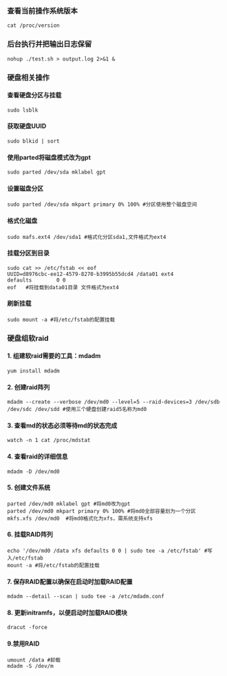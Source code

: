 ### 查看当前操作系统版本
```shell
cat /proc/version
```
### 后台执行并把输出日志保留
```
nohup ./test.sh > output.log 2>&1 &
```

### 硬盘相关操作
#### 查看硬盘分区与挂载
```shell
sudo lsblk
```
#### 获取硬盘UUID
```shell
sudo blkid | sort
```
#### 使用parted将磁盘模式改为gpt
```shell
sudo parted /dev/sda mklabel gpt
```
#### 设置磁盘分区
```shell
sudo parted /dev/sda mkpart primary 0% 100% #分区使用整个磁盘空间
```
#### 格式化磁盘
```shell
sudo mafs.ext4 /dev/sda1 #格式化分区sda1,文件格式为ext4
```
#### 挂载分区到目录
```shell
sudo cat >> /etc/fstab << eof
UUID=d8976cbc-ee12-4579-8270-b3995b55dcd4 /data01 ext4    defaults        0 0
eof   #将挂载到data01目录 文件格式为ext4
```
#### 刷新挂载
```shell
sudo mount -a #将/etc/fstab的配置挂载
```


### 硬盘组软raid
#### 1. 组建软raid需要的工具：mdadm
```shell
yum install mdadm
```
#### 2. 创建raid阵列
```shell
mdadm --create --verbose /dev/md0 --level=5 --raid-devices=3 /dev/sdb /dev/sdc /dev/sdd #使用三个硬盘创建raid5名称为md0
```
#### 3. 查看md的状态**必须等待md的状态完成**
```shell
watch -n 1 cat /proc/mdstat
```
#### 4. 查看raid的详细信息
```shell
mdadm -D /dev/md0
```
#### 5. 创建文件系统
```shell
parted /dev/md0 mklabel gpt #将md0改为gpt
parted /dev/md0 mkpart primary 0% 100% #将md0全部容量划为一个分区
mkfs.xfs /dev/md0  #将md0格式化为xfs，需系统支持xfs
```
#### 6. 挂载RAID阵列
```shell
echo '/dev/md0 /data xfs defaults 0 0 | sudo tee -a /etc/fstab' #写入/etc/fstab
mount -a #将/etc/fstab的配置挂载
```
#### 7. 保存RAID配置以确保在启动时加载RAID配置
```shell
mdadm --detail --scan | sudo tee -a /etc/mdadm.conf
```
#### 8. 更新initramfs，以便启动时加载RAID模块
```shell
dracut -force
```
#### 9.禁用RAID
```shell
umount /data #卸载
mdadm -S /dev/m
```